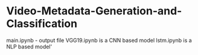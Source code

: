 # Video-Metadata-Generation-and-Classification
main.ipynb - output file
VGG19.ipynb is a CNN based model
lstm.ipynb is a NLP based model'
